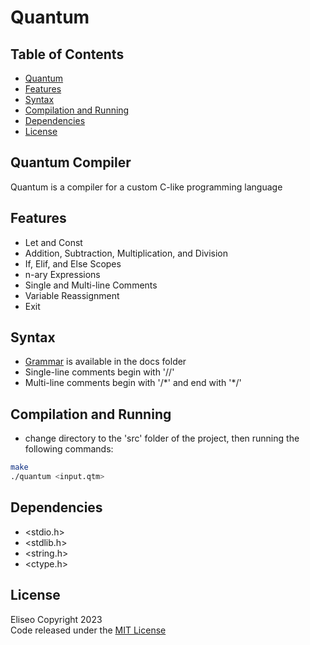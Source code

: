 # Quantum

## Table of Contents
- [Quantum](#quantum-compiler)
- [Features](#features)
- [Syntax](#syntax)
- [Compilation and Running](#compilation-and-running)
- [Dependencies](#dependencies)
- [License](#license)

## Quantum Compiler
Quantum is a compiler for a custom C-like programming language

## Features
* Let and Const
* Addition, Subtraction, Multiplication, and Division
* If, Elif, and Else Scopes
* n-ary Expressions
* Single and Multi-line Comments
* Variable Reassignment
* Exit

## Syntax
* [Grammar](docs/grammar.md) is available in the docs folder
* Single-line comments begin with '//'
* Multi-line comments begin with '/\*' and end with '\*/'

## Compilation and Running
* change directory to the 'src' folder of the project, then running the following commands:

```sh
make
./quantum <input.qtm>
```

## Dependencies
* <stdio.h>
* <stdlib.h>
* <string.h>
* <ctype.h>

## License
Eliseo Copyright 2023
<br>
Code released under the [MIT License](LICENSE)

